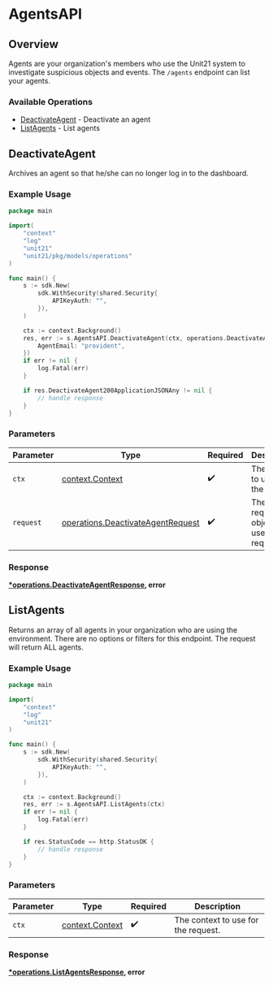 # AgentsAPI

## Overview

Agents are your organization's members who use the Unit21 system to investigate suspicious objects and events. The `/agents` endpoint can list your agents. 


### Available Operations

* [DeactivateAgent](#deactivateagent) - Deactivate an agent
* [ListAgents](#listagents) - List agents

## DeactivateAgent

Archives an agent so that he/she can no longer log in to the dashboard.

### Example Usage

```go
package main

import(
	"context"
	"log"
	"unit21"
	"unit21/pkg/models/operations"
)

func main() {
    s := sdk.New(
        sdk.WithSecurity(shared.Security{
            APIKeyAuth: "",
        }),
    )

    ctx := context.Background()
    res, err := s.AgentsAPI.DeactivateAgent(ctx, operations.DeactivateAgentRequest{
        AgentEmail: "provident",
    })
    if err != nil {
        log.Fatal(err)
    }

    if res.DeactivateAgent200ApplicationJSONAny != nil {
        // handle response
    }
}
```

### Parameters

| Parameter                                                                              | Type                                                                                   | Required                                                                               | Description                                                                            |
| -------------------------------------------------------------------------------------- | -------------------------------------------------------------------------------------- | -------------------------------------------------------------------------------------- | -------------------------------------------------------------------------------------- |
| `ctx`                                                                                  | [context.Context](https://pkg.go.dev/context#Context)                                  | :heavy_check_mark:                                                                     | The context to use for the request.                                                    |
| `request`                                                                              | [operations.DeactivateAgentRequest](../../models/operations/deactivateagentrequest.md) | :heavy_check_mark:                                                                     | The request object to use for the request.                                             |


### Response

**[*operations.DeactivateAgentResponse](../../models/operations/deactivateagentresponse.md), error**


## ListAgents

Returns an array of all agents in your organization who are using the environment.
There are no options or filters for this endpoint. The request will return ALL agents.

### Example Usage

```go
package main

import(
	"context"
	"log"
	"unit21"
)

func main() {
    s := sdk.New(
        sdk.WithSecurity(shared.Security{
            APIKeyAuth: "",
        }),
    )

    ctx := context.Background()
    res, err := s.AgentsAPI.ListAgents(ctx)
    if err != nil {
        log.Fatal(err)
    }

    if res.StatusCode == http.StatusOK {
        // handle response
    }
}
```

### Parameters

| Parameter                                             | Type                                                  | Required                                              | Description                                           |
| ----------------------------------------------------- | ----------------------------------------------------- | ----------------------------------------------------- | ----------------------------------------------------- |
| `ctx`                                                 | [context.Context](https://pkg.go.dev/context#Context) | :heavy_check_mark:                                    | The context to use for the request.                   |


### Response

**[*operations.ListAgentsResponse](../../models/operations/listagentsresponse.md), error**

